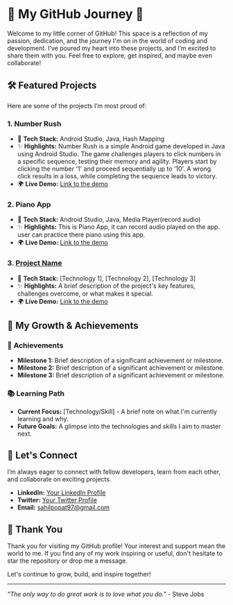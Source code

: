 # 🌟 My GitHub Journey 🌟

Welcome to my little corner of GitHub! This space is a reflection of my passion, dedication, and the journey I'm on in the world of coding and development. I’ve poured my heart into these projects, and I’m excited to share them with you. Feel free to explore, get inspired, and maybe even collaborate!

## 🛠️ Featured Projects

Here are some of the projects I’m most proud of:

### 1. **Number Rush**
   - 🔧 **Tech Stack:** Android Studio, Java, Hash Mapping
   - ✨ **Highlights:** Number Rush is a simple Android game developed in Java using Android Studio. The game challenges players to click numbers in a specific sequence, testing their memory and agility. Players start by clicking the number '1' and proceed sequentially up to '10'. A wrong click results in a loss, while completing the sequence leads to victory.
   - 🌍 **Live Demo:** [Link to the demo](#)

### 2. **Piano App**
   - 🔧 **Tech Stack:** Android Studio, Java, Media Player(record audio)
   - ✨ **Highlights:** This is Piano App, it can record audio played on the app. user can practice there piano using this app.
   - 🌍 **Live Demo:** [Link to the demo](#)

### 3. **[Project Name](#)**
   - 🔧 **Tech Stack:** [Technology 1], [Technology 2], [Technology 3]
   - ✨ **Highlights:** A brief description of the project's key features, challenges overcome, or what makes it special.
   - 🌍 **Live Demo:** [Link to the demo](#)

## 🌱 My Growth & Achievements

### 🎯 **Achievements**
- **Milestone 1:** Brief description of a significant achievement or milestone.
- **Milestone 2:** Brief description of a significant achievement or milestone.
- **Milestone 3:** Brief description of a significant achievement or milestone.

### 📚 **Learning Path**
- **Current Focus:** [Technology/Skill] - A brief note on what I'm currently learning and why.
- **Future Goals:** A glimpse into the technologies and skills I aim to master next.

## 💬 Let's Connect

I’m always eager to connect with fellow developers, learn from each other, and collaborate on exciting projects.

- **LinkedIn:** [Your LinkedIn Profile](#)
- **Twitter:** [Your Twitter Profile](#)
- **Email:** sahilpopat97@gmail.com

## 🌟 Thank You

Thank you for visiting my GitHub profile! Your interest and support mean the world to me. If you find any of my work inspiring or useful, don't hesitate to star the repository or drop me a message. 

Let's continue to grow, build, and inspire together!

---

*"The only way to do great work is to love what you do."* - Steve Jobs

<!---
Sahil-Popat-Potale/Sahil-Popat-Potale is a ✨ special ✨ repository because its `README.md` (this file) appears on your GitHub profile.
You can click the Preview link to take a look at your changes.
--->

